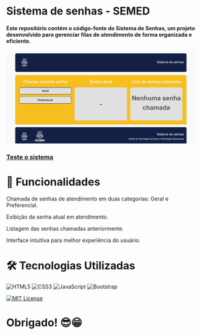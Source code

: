# **Sistema de senhas - SEMED**
#### Este repositório contém o código-fonte do Sistema de Senhas, um projeto desenvolvido para gerenciar filas de atendimento de forma organizada e eficiente.

![imagem de exemplo](image-preview.png)

### <a href="" target="_blank">Teste o sistema</a>

# 📌 Funcionalidades

Chamada de senhas de atendimento em duas categorias: Geral e Preferencial.

Exibição da senha atual em atendimento.

Listagem das senhas chamadas anteriormente.

Interface intuitiva para melhor experiência do usuário.

# 🛠️ Tecnologias Utilizadas

![HTML5](https://img.shields.io/badge/html5-%23E34F26.svg?style=for-the-badge&logo=html5&logoColor=white)
![CSS3](https://img.shields.io/badge/css3-%231572B6.svg?style=for-the-badge&logo=css3&logoColor=white)
![JavaScript](https://img.shields.io/badge/javascript-%23323330.svg?style=for-the-badge&logo=javascript&logoColor=%23F7DF1E)
![Bootstrap](https://img.shields.io/badge/bootstrap-%238511FA.svg?style=for-the-badge&logo=bootstrap&logoColor=white)

[![MIT License](https://img.shields.io/badge/License-MIT-green.svg)](https://choosealicense.com/licenses/mit/)
# 
# **Obrigado! 😎😁**
